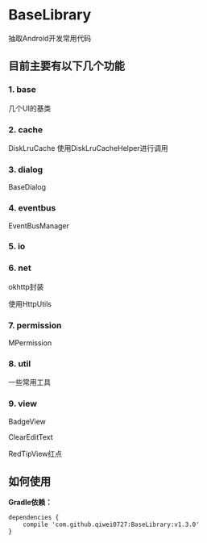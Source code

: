 # BaseLibrary
抽取Android开发常用代码

## 目前主要有以下几个功能
### 1. base

几个UI的基类

### 2. cache

DiskLruCache
使用DiskLruCacheHelper进行调用
### 3. dialog

BaseDialog
### 4. eventbus

EventBusManager
### 5. io

### 6. net

okhttp封装

使用HttpUtils
### 7. permission

MPermission
### 8. util

一些常用工具
### 9. view

BadgeView

ClearEditText

RedTipView红点


## 如何使用
**Gradle依赖：**

```
dependencies {
	compile 'com.github.qiwei0727:BaseLibrary:v1.3.0'
}
```
